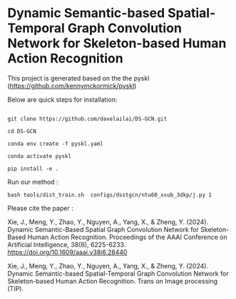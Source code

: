 # Dynamic Semantic-based Spatial-Temporal Graph Convolution Network for Skeleton-based Human Action Recognition



This project is generated based on the the pyskl (https://github.com/kennymckormick/pyskl)

Below are quick steps for installation:

```shell

git clone https://github.com/davelailai/DS-GCN.git

cd DS-GCN

conda env create -f pyskl.yaml

conda activate pyskl

pip install -e .

```

Run our method :

```shell
bash tools/dist_train.sh  configs/dsstgcn/ntu60_xsub_3dkp/j.py 1

```
Please cite the paper : 

Xie, J., Meng, Y., Zhao, Y., Nguyen, A., Yang, X., & Zheng, Y. (2024). Dynamic Semantic-Based Spatial Graph Convolution Network for Skeleton-Based Human Action Recognition. Proceedings of the AAAI Conference on Artificial Intelligence, 38(6), 6225-6233. https://doi.org/10.1609/aaai.v38i6.28440

Xie, J., Meng, Y., Zhao, Y., Nguyen, A., Yang, X., & Zheng, Y. (2024). Dynamic Semantic-based Spatial-Temporal Graph Convolution Network for Skeleton-based Human Action Recognition. Trans on Image processing (TIP).




